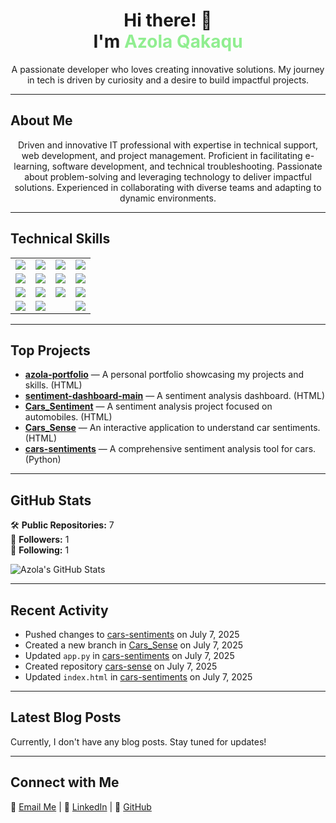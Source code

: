 <!-- README.md -->

<div align="center">
  <h1>Hi there! 👋<br>I'm <span style="color:#90ee90;">Azola Qakaqu</span></h1>
  <p>A passionate developer who loves creating innovative solutions. My journey in tech is driven by curiosity and a desire to build impactful projects.</p>
</div>

---

## About Me

<div align="center">
Driven and innovative IT professional with expertise in technical support, web development, and project management. Proficient in facilitating e-learning, software development, and technical troubleshooting. Passionate about problem-solving and leveraging technology to deliver impactful solutions. Experienced in collaborating with diverse teams and adapting to dynamic environments.
</div>

---

## Technical Skills

<div align="center">

<table>
  <tr>
    <td><img src="https://img.shields.io/badge/Python-90ee90?style=for-the-badge&logo=python&logoColor=white"/></td>
    <td><img src="https://img.shields.io/badge/Java-90ee90?style=for-the-badge&logo=java&logoColor=white"/></td>
    <td><img src="https://img.shields.io/badge/Visual%20Basics-90ee90?style=for-the-badge&logo=visualstudio&logoColor=white"/></td>
    <td><img src="https://img.shields.io/badge/HTML/CSS/Bootstrap-90ee90?style=for-the-badge&logo=bootstrap&logoColor=white"/></td>
  </tr>
  <tr>
    <td><img src="https://img.shields.io/badge/JavaScript-90ee90?style=for-the-badge&logo=javascript&logoColor=white"/></td>
    <td><img src="https://img.shields.io/badge/Flask-90ee90?style=for-the-badge&logo=flask&logoColor=white"/></td>
    <td><img src="https://img.shields.io/badge/Django-90ee90?style=for-the-badge&logo=django&logoColor=white"/></td>
    <td><img src="https://img.shields.io/badge/MySQL-90ee90?style=for-the-badge&logo=mysql&logoColor=white"/></td>
  </tr>
  <tr>
    <td><img src="https://img.shields.io/badge/WordPress-90ee90?style=for-the-badge&logo=wordpress&logoColor=white"/></td>
    <td><img src="https://img.shields.io/badge/Streamlit-90ee90?style=for-the-badge&logo=streamlit&logoColor=white"/></td>
    <td><img src="https://img.shields.io/badge/Git-90ee90?style=for-the-badge&logo=git&logoColor=white"/></td>
    <td><img src="https://img.shields.io/badge/Render-90ee90?style=for-the-badge&logo=render&logoColor=white"/></td>
  </tr>
  <tr>
    <td><img src="https://img.shields.io/badge/API%20Integration-90ee90?style=for-the-badge"/></td>
    <td colspan="2"><img src="https://img.shields.io/badge/No--Code%20Tools(Lovable,Make,Landbot)-90ee90?style=for-the-badge"/></td>
    <td><img src="https://img.shields.io/badge/AI%20APIs(Cohere,OpenAI,Hugging%20Face)-90ee90?style=for-the-badge"/></td>
  </tr>
</table>

</div>

---

## Top Projects



- [**azola-portfolio**](https://github.com/Azola-Q/azola-portfolio) — A personal portfolio showcasing my projects and skills. (HTML)  
- [**sentiment-dashboard-main**](https://github.com/Azola-Q/sentiment-dashboard-main) — A sentiment analysis dashboard. (HTML)  
- [**Cars_Sentiment**](https://github.com/Azola-Q/Cars_Sentiment) — A sentiment analysis project focused on automobiles. (HTML)  
- [**Cars_Sense**](https://github.com/Azola-Q/Cars_Sense) — An interactive application to understand car sentiments. (HTML)  
- [**cars-sentiments**](https://github.com/Azola-Q/cars-sentiments) — A comprehensive sentiment analysis tool for cars. (Python)  



---

## GitHub Stats

<div>

🛠️ **Public Repositories:** 7  
👥 **Followers:** 1  
🔄 **Following:** 1  

<p>
  <img src="https://github-readme-stats.vercel.app/api?username=Azola-Q&show_icons=true&theme=radical" alt="Azola's GitHub Stats">
</p>

</div>

---

## Recent Activity

<div>

- Pushed changes to [cars-sentiments](https://github.com/Azola-Q/cars-sentiments) on July 7, 2025  
- Created a new branch in [Cars_Sense](https://github.com/Azola-Q/Cars_Sense) on July 7, 2025  
-  Updated `app.py` in [cars-sentiments](https://github.com/Azola-Q/cars-sentiments) on July 7, 2025  
- Created repository [cars-sense](https://github.com/Azola-Q/cars-sense) on July 7, 2025  
- Updated `index.html` in [cars-sentiments](https://github.com/Azola-Q/cars-sentiments) on July 7, 2025  

</div>

---

## Latest Blog Posts

<div>

Currently, I don't have any blog posts. Stay tuned for updates!

</div>

---

## Connect with Me

<div>

💌 [Email Me](mailto:azolaqakaqu@gmail.com)  | 🔗 [LinkedIn](http://www.linkedin.com/in/azola-qakaqu-b82320234) | 🐙 [GitHub](https://github.com/Azola-Q)

</div>
